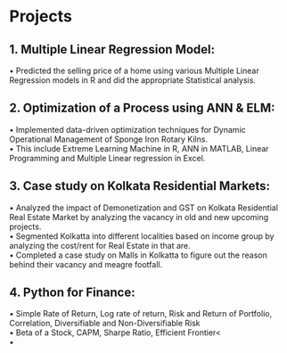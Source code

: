 # Projects

## 1. Multiple Linear Regression Model: 
• Predicted the selling price of a home using various Multiple Linear Regression models in R and did the appropriate Statistical analysis. 
## 2. Optimization of a Process using ANN & ELM: 
• Implemented data-driven optimization techniques for Dynamic Operational Management of Sponge Iron Rotary Kilns.<br>
• This include Extreme Learning Machine in R, ANN in MATLAB, Linear Programming and Multiple Linear regression in Excel.
## 3. Case study on Kolkata Residential Markets: 
• Analyzed the impact of Demonetization and GST on Kolkata Residential Real Estate Market by analyzing the vacancy in old and new upcoming projects.<br>
• Segmented Kolkatta into different localities based on income group by analyzing the cost/rent for Real Estate in that are.<br>
• Completed a case study on Malls in Kolkatta to figure out the reason behind their vacancy and meagre footfall.
## 4. Python for Finance: 
• Simple Rate of Return, Log rate of return, Risk and Return of Portfolio, Correlation, Diversifiable and Non-Diversifiable Risk<br>
• Beta of a Stock, CAPM, Sharpe Ratio, Efficient Frontier<<br>
•
